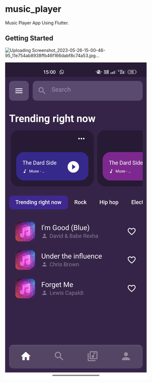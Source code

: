 # music_player

Music Player App Using Flutter.

## Getting Started

![Uploading Screenshot_2023-05-26-15-00-46-95_11e754ab8938ffb46f166dabf8c74a53.jpg…]()

<img src="Screenshot_2023-05-26-15-00-46-95_11e754ab8938ffb46f166dabf8c74a53.jpg"/>
